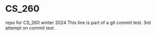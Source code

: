 # CS_260
repo for CS_260 winter 2024
This line is part of a git commit test.
3rd attempt on commit test.
